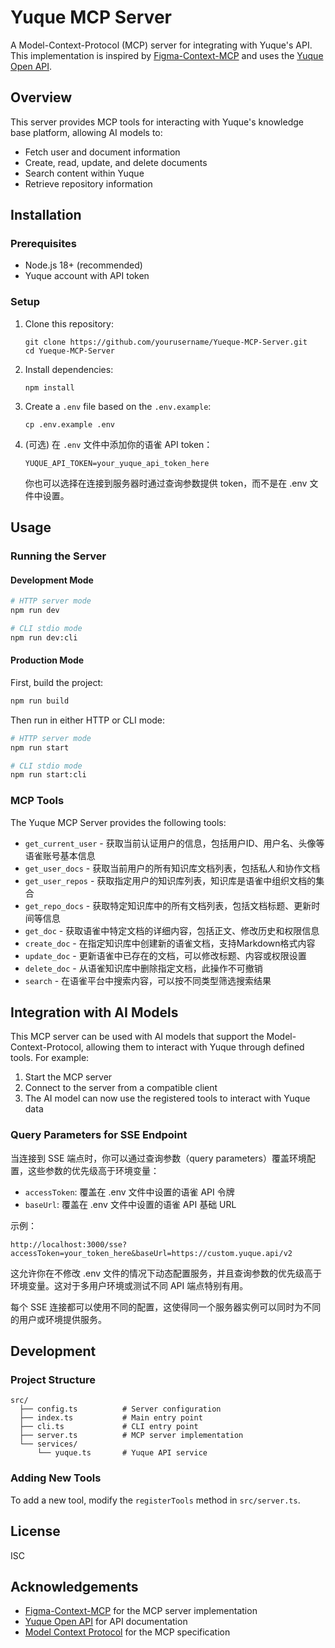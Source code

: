 # Yuque MCP Server

A Model-Context-Protocol (MCP) server for integrating with Yuque's API. This implementation is inspired by [Figma-Context-MCP](https://github.com/GLips/Figma-Context-MCP) and uses the [Yuque Open API](https://app.swaggerhub.com/apis-docs/Jeff-Tian/yuque-open_api/2.0.1).

## Overview

This server provides MCP tools for interacting with Yuque's knowledge base platform, allowing AI models to:

- Fetch user and document information
- Create, read, update, and delete documents
- Search content within Yuque
- Retrieve repository information

## Installation

### Prerequisites

- Node.js 18+ (recommended)
- Yuque account with API token

### Setup

1. Clone this repository:
   ```
   git clone https://github.com/yourusername/Yueque-MCP-Server.git
   cd Yueque-MCP-Server
   ```

2. Install dependencies:
   ```
   npm install
   ```

3. Create a `.env` file based on the `.env.example`:
   ```
   cp .env.example .env
   ```

4. (可选) 在 `.env` 文件中添加你的语雀 API token：
   ```
   YUQUE_API_TOKEN=your_yuque_api_token_here
   ```
   
   你也可以选择在连接到服务器时通过查询参数提供 token，而不是在 .env 文件中设置。

## Usage

### Running the Server

#### Development Mode

```bash
# HTTP server mode
npm run dev

# CLI stdio mode
npm run dev:cli
```

#### Production Mode

First, build the project:

```bash
npm run build
```

Then run in either HTTP or CLI mode:

```bash
# HTTP server mode
npm run start

# CLI stdio mode
npm run start:cli
```

### MCP Tools

The Yuque MCP Server provides the following tools:

- `get_current_user` - 获取当前认证用户的信息，包括用户ID、用户名、头像等语雀账号基本信息
- `get_user_docs` - 获取当前用户的所有知识库文档列表，包括私人和协作文档
- `get_user_repos` - 获取指定用户的知识库列表，知识库是语雀中组织文档的集合
- `get_repo_docs` - 获取特定知识库中的所有文档列表，包括文档标题、更新时间等信息
- `get_doc` - 获取语雀中特定文档的详细内容，包括正文、修改历史和权限信息
- `create_doc` - 在指定知识库中创建新的语雀文档，支持Markdown格式内容
- `update_doc` - 更新语雀中已存在的文档，可以修改标题、内容或权限设置
- `delete_doc` - 从语雀知识库中删除指定文档，此操作不可撤销
- `search` - 在语雀平台中搜索内容，可以按不同类型筛选搜索结果

## Integration with AI Models

This MCP server can be used with AI models that support the Model-Context-Protocol, allowing them to interact with Yuque through defined tools. For example:

1. Start the MCP server
2. Connect to the server from a compatible client
3. The AI model can now use the registered tools to interact with Yuque data

### Query Parameters for SSE Endpoint

当连接到 SSE 端点时，你可以通过查询参数（query parameters）覆盖环境配置，这些参数的优先级高于环境变量：

- `accessToken`: 覆盖在 .env 文件中设置的语雀 API 令牌
- `baseUrl`: 覆盖在 .env 文件中设置的语雀 API 基础 URL

示例：
```
http://localhost:3000/sse?accessToken=your_token_here&baseUrl=https://custom.yuque.api/v2
```

这允许你在不修改 .env 文件的情况下动态配置服务，并且查询参数的优先级高于环境变量。这对于多用户环境或测试不同 API 端点特别有用。

每个 SSE 连接都可以使用不同的配置，这使得同一个服务器实例可以同时为不同的用户或环境提供服务。

## Development

### Project Structure

```
src/
  ├── config.ts          # Server configuration
  ├── index.ts           # Main entry point
  ├── cli.ts             # CLI entry point 
  ├── server.ts          # MCP server implementation
  └── services/
      └── yuque.ts       # Yuque API service
```

### Adding New Tools

To add a new tool, modify the `registerTools` method in `src/server.ts`.

## License

ISC

## Acknowledgements

- [Figma-Context-MCP](https://github.com/GLips/Figma-Context-MCP) for the MCP server implementation
- [Yuque Open API](https://app.swaggerhub.com/apis-docs/Jeff-Tian/yuque-open_api/2.0.1) for API documentation
- [Model Context Protocol](https://github.com/anthropics/model-context-protocol) for the MCP specification